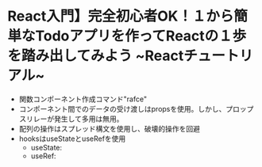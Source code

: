 # React入門】完全初心者OK！１から簡単なTodoアプリを作ってReactの１歩を踏み出してみよう ~Reactチュートリアル~

- 関数コンポーネント作成コマンド"rafce"
- コンポーネント間でのデータの受け渡しはpropsを使用。しかし、プロップスリレーが発生して多用は無用。
- 配列の操作はスプレッド構文を使用し、破壊的操作を回避
- hooksはuseStateとuseRefを使用
  - useState:
  - useRef:

